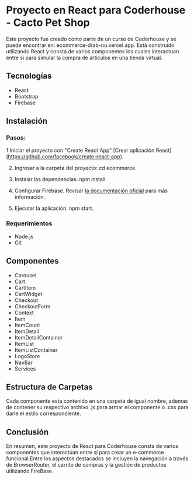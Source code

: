 # Proyecto en React para Coderhouse - Cacto Pet Shop
Este proyecto fue creado como parte de un curso de Coderhouse y se puede encontrar en: ecommerce-drab-nu.vercel.app. Está construido utilizando React y consta de varios componentes los cuales interactuan entre si para simular la compra de articulos en una tienda virtual.

## Tecnologías

- React
- Bootstrap
- Firebase

## Instalación
### Pasos:

1.Iniciar el proyecto con "Create React App" [Crear aplicación React] (https://github.com/facebook/create-react-app).

2. Ingresar a la carpeta del proyecto: cd ecommerce.

3. Instalar las dependencias: npm install

4. Configurar Firebase. Revisar [la documentación oficial](https://firebase.google.com/docs/web/setup) para más información.

5. Ejecutar la aplicación: npm start.

### Requerimientos

- Node.js
- Git

## Componentes

- Carousel
- Cart
- CartItem
- CartWidget
- Checkout
- CheckoutForm
- Context
- Item
- ItemCount
- ItemDetail
- ItemDetailContainer
- ItemList
- ItemListContainer
- LogoStore
- NavBar
- Services

## Estructura de Carpetas

Cada componente esta contenido en una carpeta de igual nombre, ademas de contener su respectivo archivo .js para armar el componente o .css para darle el estilo correspondiente.

## Conclusión
En resumen, este proyecto de React para Coderhouse consta de varios componentes que interactúan entre sí para crear un e-commerce funcional.Entre los aspectos destacados se incluyen la navegación a través de BrowserRouter, el carrito de compras y la gestión de productos utilizando FireBase.